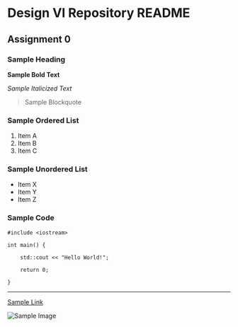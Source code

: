 # Design VI Repository README
## Assignment 0
### Sample Heading
**Sample Bold Text**

*Sample Italicized Text*
> Sample Blockquote
### Sample Ordered List
1. Item A
2. Item B
3. Item C
### Sample Unordered List
- Item X
- Item Y
- Item Z
### Sample Code
`#include <iostream>`

`int main() {`

`    std::cout << "Hello World!";`

`    return 0;`

`}`

---
[Sample Link](https://zombo.com)

![Sample Image](https://creator.nightcafe.studio/creation/86LfuVfKOnYs7NUltAXT)
